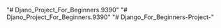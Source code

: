"# Djano_Project_For_Beginners.9390" 
"# Djano_Project_For_Beginners.9390" 
"# Django_For_Beginners-Project-" 
